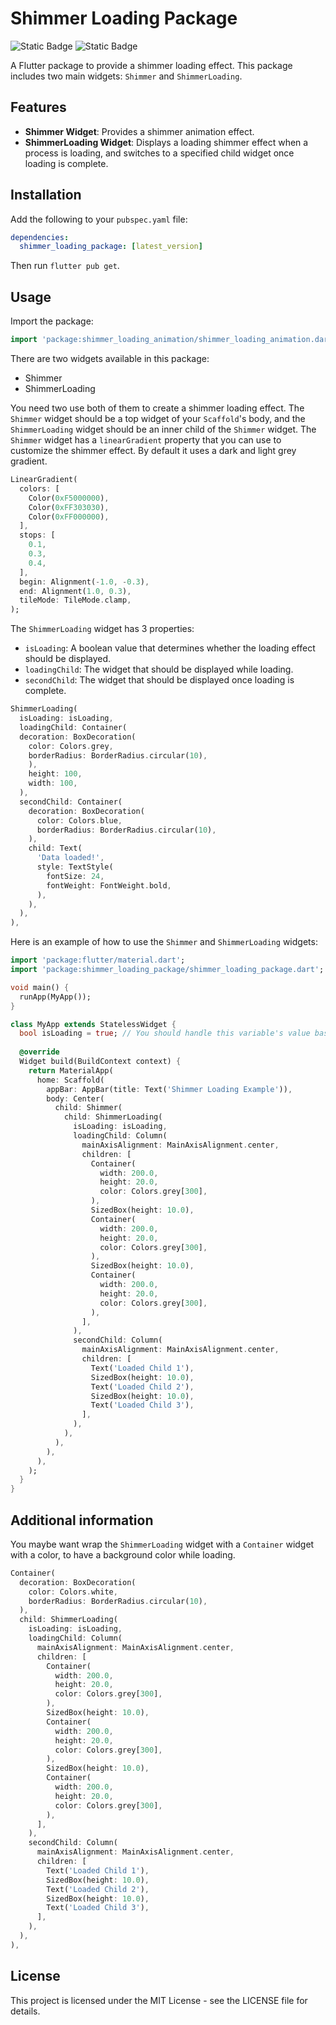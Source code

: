 # Shimmer Loading Package
![Static Badge](https://img.shields.io/badge/Version%3A-0.0.1-blue)
![Static Badge](https://img.shields.io/badge/License%3A-MIT-green)


A Flutter package to provide a shimmer loading effect. This package includes two main widgets: `Shimmer` and `ShimmerLoading`.

## Features

- **Shimmer Widget**: Provides a shimmer animation effect.
- **ShimmerLoading Widget**: Displays a loading shimmer effect when a process is loading, and switches to a specified child widget once loading is complete.

## Installation

Add the following to your `pubspec.yaml` file:

```yaml
dependencies:
  shimmer_loading_package: [latest_version]
```
Then run `flutter pub get`.

## Usage

Import the package:

```dart
import 'package:shimmer_loading_animation/shimmer_loading_animation.dart';
```

There are two widgets available in this package:
- Shimmer
- ShimmerLoading

You need two use both of them to create a shimmer loading effect.
The `Shimmer` widget should be a top widget of your `Scaffold`'s body, and the `ShimmerLoading` widget should be an inner child of the `Shimmer` widget.
The `Shimmer` widget has a `linearGradient` property that you can use to customize the shimmer effect. By default it uses a dark and light grey gradient.

```dart
LinearGradient(
  colors: [
    Color(0xF5000000),
    Color(0xFF303030),
    Color(0xFF000000),
  ],
  stops: [
    0.1,
    0.3,
    0.4,
  ],
  begin: Alignment(-1.0, -0.3),
  end: Alignment(1.0, 0.3),
  tileMode: TileMode.clamp,
);
```

The `ShimmerLoading` widget has 3 properties:
- `isLoading`: A boolean value that determines whether the loading effect should be displayed.
- `loadingChild`: The widget that should be displayed while loading.
- `secondChild`: The widget that should be displayed once loading is complete.

```dart
ShimmerLoading(
  isLoading: isLoading,
  loadingChild: Container(
  decoration: BoxDecoration(
    color: Colors.grey,
    borderRadius: BorderRadius.circular(10),
    ),
    height: 100,
    width: 100,
  ),
  secondChild: Container(
    decoration: BoxDecoration(
      color: Colors.blue,
      borderRadius: BorderRadius.circular(10),
    ),
    child: Text(
      'Data loaded!',
      style: TextStyle(
        fontSize: 24,
        fontWeight: FontWeight.bold,
      ),
    ),
  ),
),
```

Here is an example of how to use the `Shimmer` and `ShimmerLoading` widgets:

```dart
import 'package:flutter/material.dart';
import 'package:shimmer_loading_package/shimmer_loading_package.dart';

void main() {
  runApp(MyApp());
}

class MyApp extends StatelessWidget {
  bool isLoading = true; // You should handle this variable's value based on your loading process.
  
  @override
  Widget build(BuildContext context) {
    return MaterialApp(
      home: Scaffold(
        appBar: AppBar(title: Text('Shimmer Loading Example')),
        body: Center(
          child: Shimmer(
            child: ShimmerLoading(
              isLoading: isLoading,
              loadingChild: Column(
                mainAxisAlignment: MainAxisAlignment.center,
                children: [
                  Container(
                    width: 200.0,
                    height: 20.0,
                    color: Colors.grey[300],
                  ),
                  SizedBox(height: 10.0),
                  Container(
                    width: 200.0,
                    height: 20.0,
                    color: Colors.grey[300],
                  ),
                  SizedBox(height: 10.0),
                  Container(
                    width: 200.0,
                    height: 20.0,
                    color: Colors.grey[300],
                  ),
                ],
              ),
              secondChild: Column(
                mainAxisAlignment: MainAxisAlignment.center,
                children: [
                  Text('Loaded Child 1'),
                  SizedBox(height: 10.0),
                  Text('Loaded Child 2'),
                  SizedBox(height: 10.0),
                  Text('Loaded Child 3'),
                ],
              ),
            ),
          ),
        ),
      ),
    );
  }
}
```


## Additional information
You maybe want wrap the `ShimmerLoading` widget with a `Container` widget with a color, to have a background color while loading.

```dart
Container(
  decoration: BoxDecoration(
    color: Colors.white,
    borderRadius: BorderRadius.circular(10),
  ),
  child: ShimmerLoading(
    isLoading: isLoading,
    loadingChild: Column(
      mainAxisAlignment: MainAxisAlignment.center,
      children: [
        Container(
          width: 200.0,
          height: 20.0,
          color: Colors.grey[300],
        ),
        SizedBox(height: 10.0),
        Container(
          width: 200.0,
          height: 20.0,
          color: Colors.grey[300],
        ),
        SizedBox(height: 10.0),
        Container(
          width: 200.0,
          height: 20.0,
          color: Colors.grey[300],
        ),
      ],
    ),
    secondChild: Column(
      mainAxisAlignment: MainAxisAlignment.center,
      children: [
        Text('Loaded Child 1'),
        SizedBox(height: 10.0),
        Text('Loaded Child 2'),
        SizedBox(height: 10.0),
        Text('Loaded Child 3'),
      ],
    ),
  ),
),
```


## License

This project is licensed under the MIT License - see the LICENSE file for details.
